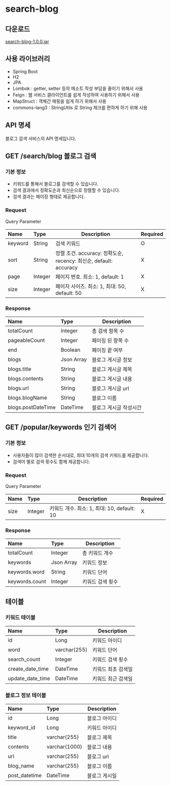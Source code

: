 # search-blog
## 다운로드
[search-blog-1.0.0.jar](https://drive.google.com/file/d/1QbNQO56lwm4G1ccN71wmPvSmoCYPjn9W/view?usp=sharing)
## 사용 라이브러리
- Spring Boot
- H2
- JPA
- Lombok : getter, setter 등의 메소트 작성 부담을 줄이기 위해서 사용
- Feign : 웹 서비스 클라이언트를 쉽게 작성하여 사용하기 위해서 사용
- MapStruct : 객체간 매핑을 쉽게 하기 위해서 사용
- commons-lang3 : StringUtils 로 String 체크를 편하게 하기 위해 사용

## API 명세
블로그 검색 서비스의 API 명세입니다.

## GET /search/blog 블로그 검색

### 기본 정보
- 키워드를 통해서 블로그를 검색할 수 있습니다.
- 검색 결과에서 정확도순과 최신순으로 정렬할 수 있습니다.
- 검색 결과는 페이징 형태로 제공합니다.
### Request
Query Parameter

| Name    | Type    | Description                                            | Required |
|:--------|:--------|--------------------------------------------------------|----------|
| keyword | String  | 검색 키워드                                                 | O        |
| sort    | String  | 정렬 조건. accuracy: 정확도순, recency: 최신순, default: accuracy | X        |
| page    | Integer | 페이지 번호. 최소: 1, default: 1                              | X        |
| size    | Integer | 페이지 사이즈. 최소: 1, 최대: 50, default: 50                    | X        |

### Response
| Name               | Type       | Description  |
|:-------------------|:-----------|--------------|
| totalCount         | Integer    | 총 검색 항목 수    |
| pageableCount      | Integer    | 페이징 된 항목 수   |
| end                | Boolean    | 페이징 끝 여부     |
| blogs              | Json Array | 블로그 게시글 정보   |
| blogs.title        | String     | 블로그 게시글 제목   |
| blogs.contents     | String     | 블로그 게시글 내용   |
| blogs.url          | String     | 블로그 게시글 url  |
| blogs.blogName     | String     | 블로그 이름       |
| blogs.postDateTime | DateTime   | 블로그 게시글 작성시간 |

## GET /popular/keywords 인기 검색어
### 기본 정보
- 사용자들이 많이 검색한 순서대로, 최대 10개의 검색 키워드를 제공합니다.
- 검색어 별로 검색 횟수도 함께 제공합니다.
### Request
Query Parameter

| Name | Type    | Description                        | Required |
|:-----|:--------|------------------------------------|----------|
| size | Integer | 키워드 개수. 최소: 1, 최대: 10, default: 10 | X        |

### Response
| Name           | Type       | Description |
|:---------------|:-----------|-------------|
| totalCount     | Integer    | 총 키워드 개수    |
| keywords       | Json Array | 키워드 정보      |
| keywords.word  | String     | 키워드 단어      |
| keywords.count | Integer    | 키워드 검색 횟수   |

## 테이블
### 키워드 테이블
| Name             | Type                | Description |
|:-----------------|:--------------------|-------------|
| id               | Long                | 키워드 아이디     |
| word             | varchar(255)        | 키워드 단어      |
| search_count     | Integer             | 키워드 검색 횟수   |
| create_date_time | DateTime            | 키워드 최초 검색일  |
| update_date_time | DateTime            | 키워드 최근 검색일  |

### 블로그 정보 테이블
| Name          | Type          | Description |
|:--------------|:--------------|-------------|
| id            | Long          | 블로그 아이디     |
| keyword_id    | Long          | 키워드 아이디     |
| title         | varchar(255)  | 블로그 제목      |
| contents      | varchar(1000) | 블로그 내용      |
| url           | varchar(255)  | 블로그 url     |
| blog_name     | varchar(255)  | 블로그 이름      |
| post_datetime | DateTime      | 블로그 게시일     |
